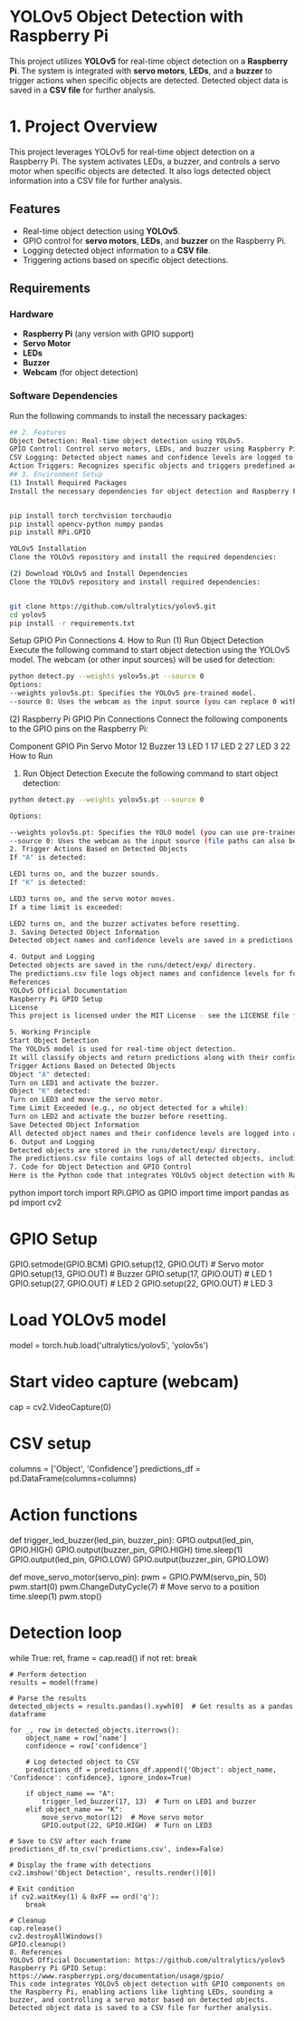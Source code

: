 # YOLOv5 Object Detection with Raspberry Pi

This project utilizes **YOLOv5** for real-time object detection on a **Raspberry Pi**. The system is integrated with **servo motors**, **LEDs**, and a **buzzer** to trigger actions when specific objects are detected. Detected object data is saved in a **CSV file** for further analysis.
# 1. Project Overview
This project leverages YOLOv5 for real-time object detection on a Raspberry Pi. The system activates LEDs, a buzzer, and controls a servo motor when specific objects are detected. It also logs detected object information into a CSV file for further analysis.

## Features

- Real-time object detection using **YOLOv5**.
- GPIO control for **servo motors**, **LEDs**, and **buzzer** on the Raspberry Pi.
- Logging detected object information to a **CSV file**.
- Triggering actions based on specific object detections.

## Requirements

### Hardware
- **Raspberry Pi** (any version with GPIO support)
- **Servo Motor**
- **LEDs**
- **Buzzer**
- **Webcam** (for object detection)
  
### Software Dependencies

Run the following commands to install the necessary packages:

```bash
## 2. Features
Object Detection: Real-time object detection using YOLOv5.
GPIO Control: Control servo motors, LEDs, and buzzer using Raspberry Pi GPIO.
CSV Logging: Detected object names and confidence levels are logged to a CSV file.
Action Triggers: Recognizes specific objects and triggers predefined actions.
## 3. Environment Setup
(1) Install Required Packages
Install the necessary dependencies for object detection and Raspberry Pi GPIO control:
```

```bash

pip install torch torchvision torchaudio
pip install opencv-python numpy pandas
pip install RPi.GPIO

YOLOv5 Installation
Clone the YOLOv5 repository and install the required dependencies:
```

```bash
(2) Download YOLOv5 and Install Dependencies
Clone the YOLOv5 repository and install required dependencies:
```

```bash

git clone https://github.com/ultralytics/yolov5.git
cd yolov5
pip install -r requirements.txt
```

Setup
GPIO Pin Connections
4. How to Run
(1) Run Object Detection
Execute the following command to start object detection using the YOLOv5 model. The webcam (or other input sources) will be used for detection:

```bash
python detect.py --weights yolov5s.pt --source 0
Options:
--weights yolov5s.pt: Specifies the YOLOv5 pre-trained model.
--source 0: Uses the webcam as the input source (you can replace 0 with a video file path).
```

(2) Raspberry Pi GPIO Pin Connections
Connect the following components to the GPIO pins on the Raspberry Pi:

Component	GPIO Pin
Servo Motor	12
Buzzer	13
LED 1	17
LED 2	27
LED 3	22
How to Run
1. Run Object Detection
Execute the following command to start object detection:

```bash
python detect.py --weights yolov5s.pt --source 0

Options:

--weights yolov5s.pt: Specifies the YOLO model (you can use pre-trained models).
--source 0: Uses the webcam as the input source (file paths can also be specified).
2. Trigger Actions Based on Detected Objects
If "A" is detected:

LED1 turns on, and the buzzer sounds.
If "K" is detected:

LED3 turns on, and the servo motor moves.
If a time limit is exceeded:

LED2 turns on, and the buzzer activates before resetting.
3. Saving Detected Object Information
Detected object names and confidence levels are saved in a predictions.csv file.

4. Output and Logging
Detected objects are saved in the runs/detect/exp/ directory.
The predictions.csv file logs object names and confidence levels for further analysis.
References
YOLOv5 Official Documentation
Raspberry Pi GPIO Setup
License
This project is licensed under the MIT License - see the LICENSE file for details.

5. Working Principle
Start Object Detection
The YOLOv5 model is used for real-time object detection.
It will classify objects and return predictions along with their confidence levels.
Trigger Actions Based on Detected Objects
Object "A" detected:
Turn on LED1 and activate the buzzer.
Object "K" detected:
Turn on LED3 and move the servo motor.
Time Limit Exceeded (e.g., no object detected for a while):
Turn on LED2 and activate the buzzer before resetting.
Save Detected Object Information
All detected object names and their confidence levels are logged into a predictions.csv file.
6. Output and Logging
Detected objects are stored in the runs/detect/exp/ directory.
The predictions.csv file contains logs of all detected objects, including their names and confidence scores.
7. Code for Object Detection and GPIO Control
Here is the Python code that integrates YOLOv5 object detection with Raspberry Pi GPIO control:

```
python
import torch
import RPi.GPIO as GPIO
import time
import pandas as pd
import cv2

# GPIO Setup
GPIO.setmode(GPIO.BCM)
GPIO.setup(12, GPIO.OUT)  # Servo motor
GPIO.setup(13, GPIO.OUT)  # Buzzer
GPIO.setup(17, GPIO.OUT)  # LED 1
GPIO.setup(27, GPIO.OUT)  # LED 2
GPIO.setup(22, GPIO.OUT)  # LED 3

# Load YOLOv5 model
model = torch.hub.load('ultralytics/yolov5', 'yolov5s')

# Start video capture (webcam)
cap = cv2.VideoCapture(0)

# CSV setup
columns = ['Object', 'Confidence']
predictions_df = pd.DataFrame(columns=columns)

# Action functions
def trigger_led_buzzer(led_pin, buzzer_pin):
    GPIO.output(led_pin, GPIO.HIGH)
    GPIO.output(buzzer_pin, GPIO.HIGH)
    time.sleep(1)
    GPIO.output(led_pin, GPIO.LOW)
    GPIO.output(buzzer_pin, GPIO.LOW)

def move_servo_motor(servo_pin):
    pwm = GPIO.PWM(servo_pin, 50)
    pwm.start(0)
    pwm.ChangeDutyCycle(7)  # Move servo to a position
    time.sleep(1)
    pwm.stop()

# Detection loop
while True:
    ret, frame = cap.read()
    if not ret:
        break
    
    # Perform detection
    results = model(frame)
    
    # Parse the results
    detected_objects = results.pandas().xywh[0]  # Get results as a pandas dataframe
    
    for _, row in detected_objects.iterrows():
        object_name = row['name']
        confidence = row['confidence']
        
        # Log detected object to CSV
        predictions_df = predictions_df.append({'Object': object_name, 'Confidence': confidence}, ignore_index=True)
        
        if object_name == "A":
            trigger_led_buzzer(17, 13)  # Turn on LED1 and buzzer
        elif object_name == "K":
            move_servo_motor(12)  # Move servo motor
            GPIO.output(22, GPIO.HIGH)  # Turn on LED3
            
    # Save to CSV after each frame
    predictions_df.to_csv('predictions.csv', index=False)
    
    # Display the frame with detections
    cv2.imshow('Object Detection', results.render()[0])
    
    # Exit condition
    if cv2.waitKey(1) & 0xFF == ord('q'):
        break
```
# Cleanup
cap.release()
cv2.destroyAllWindows()
GPIO.cleanup()
8. References
YOLOv5 Official Documentation: https://github.com/ultralytics/yolov5
Raspberry Pi GPIO Setup: https://www.raspberrypi.org/documentation/usage/gpio/
This code integrates YOLOv5 object detection with GPIO components on the Raspberry Pi, enabling actions like lighting LEDs, sounding a buzzer, and controlling a servo motor based on detected objects. Detected object data is saved to a CSV file for further analysis.
